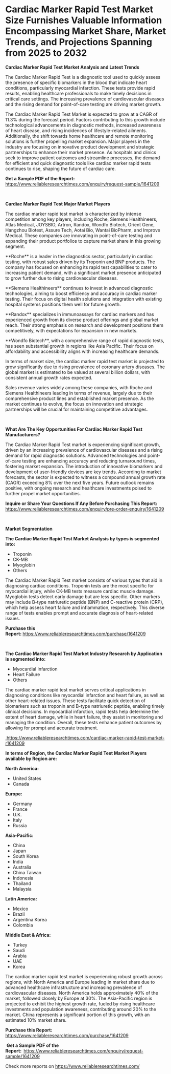 <p><h1>Cardiac Marker Rapid Test Market Size Furnishes Valuable Information Encompassing Market Share, Market Trends, and Projections Spanning from 2025 to 2032</h1></p><p><strong>Cardiac Marker Rapid Test Market Analysis and Latest Trends</strong></p>
<p><p>The Cardiac Marker Rapid Test is a diagnostic tool used to quickly assess the presence of specific biomarkers in the blood that indicate heart conditions, particularly myocardial infarction. These tests provide rapid results, enabling healthcare professionals to make timely decisions in critical care settings. The increasing prevalence of cardiovascular diseases and the rising demand for point-of-care testing are driving market growth.</p><p>The Cardiac Marker Rapid Test Market is expected to grow at a CAGR of 11.3% during the forecast period. Factors contributing to this growth include technological advancements in diagnostic methods, increased awareness of heart disease, and rising incidences of lifestyle-related ailments. Additionally, the shift towards home healthcare and remote monitoring solutions is further propelling market expansion. Major players in the industry are focusing on innovative product development and strategic partnerships to enhance their market presence. As hospitals and clinics seek to improve patient outcomes and streamline processes, the demand for efficient and quick diagnostic tools like cardiac marker rapid tests continues to rise, shaping the future of cardiac care.</p></p>
<p><strong>Get a Sample PDF of the Report:&nbsp;</strong> <a href="https://www.reliableresearchtimes.com/enquiry/request-sample/1641209?utm_campaign=2220&utm_medium=2&utm_source=Github&utm_content=ia&utm_term=04032025&utm_id=cardiac-marker-rapid-test">https://www.reliableresearchtimes.com/enquiry/request-sample/1641209</a></p>
<p>&nbsp;</p>
<p><strong>Cardiac Marker Rapid Test Major Market Players</strong></p>
<p><p>The cardiac marker rapid test market is characterized by intense competition among key players, including Roche, Siemens Healthineers, Atlas Medical, JOYSBIO, Artron, Randox, Wondfo Biotech, Orient Gene, Hangzhou Biotest, Assure Tech, Aotai Bio, Wantai BioPharm, and Improve Medical. These companies are innovating in point-of-care testing and expanding their product portfolios to capture market share in this growing segment.</p><p>**Roche** is a leader in the diagnostics sector, particularly in cardiac testing, with robust sales driven by its Troponin and BNP products. The company has focused on enhancing its rapid test capabilities to cater to increasing patient demand, with a significant market presence anticipated to grow further due to rising cardiovascular diseases.</p><p>**Siemens Healthineers** continues to invest in advanced diagnostic technologies, aiming to boost efficiency and accuracy in cardiac marker testing. Their focus on digital health solutions and integration with existing hospital systems positions them well for future growth.</p><p>**Randox** specializes in immunoassays for cardiac markers and has experienced growth from its diverse product offerings and global market reach. Their strong emphasis on research and development positions them competitively, with expectations for expansion in new markets.</p><p>**Wondfo Biotech**, with a comprehensive range of rapid diagnostic tests, has seen substantial growth in regions like Asia Pacific. Their focus on affordability and accessibility aligns with increasing healthcare demands.</p><p>In terms of market size, the cardiac marker rapid test market is projected to grow significantly due to rising prevalence of coronary artery diseases. The global market is estimated to be valued at several billion dollars, with consistent annual growth rates expected.</p><p>Sales revenue varies widely among these companies, with Roche and Siemens Healthineers leading in terms of revenue, largely due to their comprehensive product lines and established market presence. As the market continues to evolve, the focus on innovation and strategic partnerships will be crucial for maintaining competitive advantages.</p></p>
<p>&nbsp;</p>
<p><strong>What Are The Key Opportunities For Cardiac Marker Rapid Test Manufacturers?</strong></p>
<p><p>The Cardiac Marker Rapid Test market is experiencing significant growth, driven by an increasing prevalence of cardiovascular diseases and a rising demand for rapid diagnostic solutions. Advanced technologies and point-of-care testing are enhancing accuracy and reducing turnaround times, fostering market expansion. The introduction of innovative biomarkers and development of user-friendly devices are key trends. According to market forecasts, the sector is expected to witness a compound annual growth rate (CAGR) exceeding 8% over the next five years. Future outlook remains positive, with ongoing research and healthcare investments poised to further propel market opportunities.</p></p>
<p><strong>Inquire or Share Your Questions If Any Before Purchasing This Report:</strong> <a href="https://www.reliableresearchtimes.com/enquiry/pre-order-enquiry/1641209?utm_campaign=2220&utm_medium=2&utm_source=Github&utm_content=ia&utm_term=04032025&utm_id=cardiac-marker-rapid-test">https://www.reliableresearchtimes.com/enquiry/pre-order-enquiry/1641209</a></p>
<p>&nbsp;</p>
<p><strong>Market Segmentation</strong></p>
<p><strong>The Cardiac Marker Rapid Test Market Analysis by types is segmented into:</strong></p>
<p><ul><li>Troponin</li><li>CK-MB</li><li>Myoglobin</li><li>Others</li></ul></p>
<p><p>The Cardiac Marker Rapid Test market consists of various types that aid in diagnosing cardiac conditions. Troponin tests are the most specific for myocardial injury, while CK-MB tests measure cardiac muscle damage. Myoglobin tests detect early damage but are less specific. Other markers may include B-type natriuretic peptide (BNP) and C-reactive protein (CRP), which help assess heart failure and inflammation, respectively. This diverse range of tests enables prompt and accurate diagnosis of heart-related issues.</p></p>
<p><strong>Purchase this Report:&nbsp;</strong><a href="https://www.reliableresearchtimes.com/purchase/1641209?utm_campaign=2220&utm_medium=2&utm_source=Github&utm_content=ia&utm_term=04032025&utm_id=cardiac-marker-rapid-test">https://www.reliableresearchtimes.com/purchase/1641209</a></p>
<p>&nbsp;</p>
<p><strong>The Cardiac Marker Rapid Test Market Industry Research by Application is segmented into:</strong></p>
<p><ul><li>Myocardial Infarction</li><li>Heart Failure</li><li>Others</li></ul></p>
<p><p>The cardiac marker rapid test market serves critical applications in diagnosing conditions like myocardial infarction and heart failure, as well as other heart-related issues. These tests facilitate quick detection of biomarkers such as troponin and B-type natriuretic peptide, enabling timely clinical decisions. In myocardial infarction, rapid tests help determine the extent of heart damage, while in heart failure, they assist in monitoring and managing the condition. Overall, these tests enhance patient outcomes by allowing for prompt and accurate treatment.</p></p>
<p><a href="https://www.reliableresearchtimes.com/cardiac-marker-rapid-test-market-r1641209?utm_campaign=2220&utm_medium=2&utm_source=Github&utm_content=ia&utm_term=04032025&utm_id=cardiac-marker-rapid-test">&nbsp;https://www.reliableresearchtimes.com/cardiac-marker-rapid-test-market-r1641209</a></p>
<p><strong>In terms of Region, the Cardiac Marker Rapid Test Market Players available by Region are:</strong></p>
<p>
    <p> <strong> North America: </strong>
        <ul>
            <li>United States</li>
            <li>Canada</li>
        </ul>
        </p> 
    <p> <strong> Europe: </strong>
        <ul>
            <li>Germany</li>
            <li>France</li>
            <li>U.K.</li>
            <li>Italy</li>
            <li>Russia</li>
        </ul>
        </p> 
    <p> <strong> Asia-Pacific: </strong>
        <ul>
            <li>China</li>
            <li>Japan</li>
            <li>South Korea</li>
            <li>India</li>
            <li>Australia</li>
            <li>China Taiwan</li>
            <li>Indonesia</li>
            <li>Thailand</li>
            <li>Malaysia</li>
        </ul>
        </p> 
    <p> <strong> Latin America: </strong>
        <ul>
            <li>Mexico</li>
            <li>Brazil</li>
            <li>Argentina Korea</li>
            <li>Colombia</li>
        </ul>
        </p> 
    <p> <strong> Middle East & Africa: </strong>
        <ul>
            <li>Turkey</li>
            <li>Saudi</li>
            <li>Arabia</li>
            <li>UAE</li>
            <li>Korea</li>
        </ul>
    </p>
    </p>
<p><p>The cardiac marker rapid test market is experiencing robust growth across regions, with North America and Europe leading in market share due to advanced healthcare infrastructure and increasing prevalence of cardiovascular diseases. North America holds approximately 40% of the market, followed closely by Europe at 30%. The Asia-Pacific region is projected to exhibit the highest growth rate, fueled by rising healthcare investments and population awareness, contributing around 20% to the market. China represents a significant portion of this growth, with an estimated 10% market share.</p></p>
<p><strong>Purchase this Report: </strong><a href="https://www.reliableresearchtimes.com/purchase/1641209?utm_campaign=2220&utm_medium=2&utm_source=Github&utm_content=ia&utm_term=04032025&utm_id=cardiac-marker-rapid-test">https://www.reliableresearchtimes.com/purchase/1641209</a></p>
<p>&nbsp;<strong>Get a Sample PDF of the Report:&nbsp;&nbsp;</strong><a href="https://www.reliableresearchtimes.com/enquiry/request-sample/1641209?utm_campaign=2220&utm_medium=2&utm_source=Github&utm_content=ia&utm_term=04032025&utm_id=cardiac-marker-rapid-test">https://www.reliableresearchtimes.com/enquiry/request-sample/1641209</a></p>
<p><strong></strong></p>
<p>Check more reports on <a href="https://www.reliableresearchtimes.com/?utm_campaign=2220&utm_medium=2&utm_source=Github&utm_content=ia&utm_term=04032025&utm_id=cardiac-marker-rapid-test">https://www.reliableresearchtimes.com/</a></p>